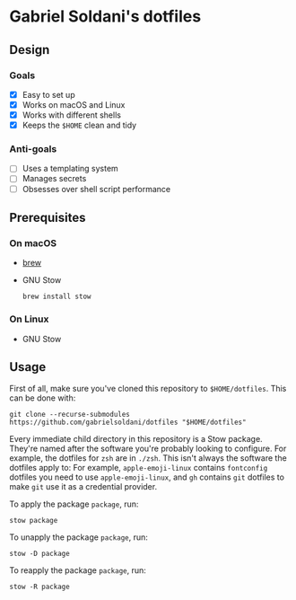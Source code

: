 # Gabriel Soldani's dotfiles

## Design

### Goals

- [x] Easy to set up
- [x] Works on macOS and Linux
- [x] Works with different shells
- [x] Keeps the `$HOME` clean and tidy

### Anti-goals

- [ ] Uses a templating system
- [ ] Manages secrets
- [ ] Obsesses over shell script performance

## Prerequisites

### On macOS

- [brew](https://brew.sh/#install)
- GNU Stow

  ```text
  brew install stow
  ```

### On Linux

- GNU Stow

## Usage

First of all, make sure you've cloned this repository to `$HOME/dotfiles`. This can be done with:

```text
git clone --recurse-submodules https://github.com/gabrielsoldani/dotfiles "$HOME/dotfiles"
```

Every immediate child directory in this repository is a Stow package.
They're named after the software you're probably looking to configure.
For example, the dotfiles for `zsh` are in `./zsh`.
This isn't always the software the dotfiles apply to:
For example, `apple-emoji-linux` contains `fontconfig` dotfiles you need to use `apple-emoji-linux`, and `gh` contains `git` dotfiles to make `git` use it as a credential provider.

To apply the package `package`, run:

```text
stow package
```

To unapply the package `package`, run:

```text
stow -D package
```

To reapply the package `package`, run:

```text
stow -R package
```
